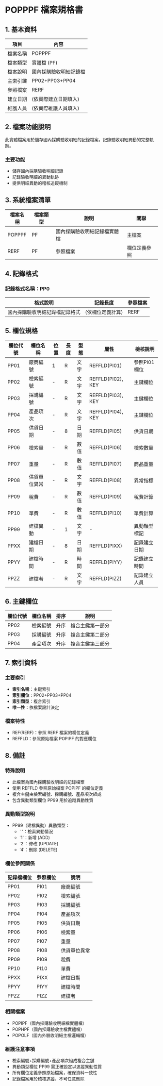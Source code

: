 # POPPPF 檔案規格書

## 1. 基本資料

| 項目 | 內容 |
|------|------|
| 檔案名稱 | POPPPF |
| 檔案類型 | 實體檔 (PF) |
| 檔案說明 | 國內採購驗收明細記錄檔 |
| 主索引鍵 | PP02+PP03+PP04 |
| 參照檔案 | RERF |
| 建立日期 | (依實際建立日期填入) |
| 維護人員 | (依實際維護人員填入) |

## 2. 檔案功能說明

此實體檔案用於儲存國內採購驗收明細的記錄檔案，記錄驗收明細異動的完整軌跡。

### 主要功能
- 儲存國內採購驗收明細記錄
- 記錄驗收明細的異動軌跡
- 提供明細異動的稽核追蹤機制

## 3. 系統檔案清單

| 檔案名稱 | 檔案類型 | 說明 | 關聯 |
|----------|----------|------|------|
| POPPPF | PF | 國內採購驗收明細記錄檔實體檔 | 主檔案 |
| RERF | PF | 參照檔案 | 欄位定義參照 |

## 4. 記錄格式

### 記錄格式名稱：PP0

| 格式說明 | 記錄長度 | 參照檔案 |
|----------|----------|----------|
| 國內採購驗收明細記錄檔記錄格式 | (依欄位定義計算) | RERF |

## 5. 欄位規格

| 欄位代號 | 欄位名稱 | 位置 | 長度 | 型態 | 屬性 | 檢核說明 |
|----------|----------|------|------|------|------|----------|
| PP01 | 廠商編號 | 1 | R | 文字 | REFFLD(PI01) | 參照PI01欄位 |
| PP02 | 檢索編號 | - | R | 文字 | REFFLD(PI02), KEY | 主鍵欄位 |
| PP03 | 採購編號 | - | R | 文字 | REFFLD(PI03), KEY | 主鍵欄位 |
| PP04 | 產品項次 | - | R | 文字 | REFFLD(PI04), KEY | 主鍵欄位 |
| PP05 | 供貨日期 | - | 8 | 日期 | REFFLD(PI05) | 供貨日期 |
| PP06 | 檢索量 | - | R | 數值 | REFFLD(PI06) | 檢索數量 |
| PP07 | 重量 | - | R | 數值 | REFFLD(PI07) | 商品重量 |
| PP08 | 供貨單位異常 | - | R | 文字 | REFFLD(PI08) | 異常指標 |
| PP09 | 稅費 | - | R | 數值 | REFFLD(PI09) | 稅費計算 |
| PP10 | 單費 | - | R | 數值 | REFFLD(PI10) | 單費計算 |
| PP99 | 建檔異動 | - | 1 | 文字 | - | 異動類型標記 |
| PPXX | 建檔日期 | - | 8 | 日期 | REFFLD(PIXX) | 記錄建立日期 |
| PPYY | 建檔時間 | - | R | 時間 | REFFLD(PIYY) | 記錄建立時間 |
| PPZZ | 建檔者 | - | R | 文字 | REFFLD(PIZZ) | 記錄建立人員 |

## 6. 主鍵欄位

| 欄位代號 | 欄位名稱 | 排序 | 說明 |
|----------|----------|------|------|
| PP02 | 檢索編號 | 升序 | 複合主鍵第一部分 |
| PP03 | 採購編號 | 升序 | 複合主鍵第二部分 |
| PP04 | 產品項次 | 升序 | 複合主鍵第三部分 |

## 7. 索引資料

### 主要索引
- **索引名稱**：主鍵索引
- **索引欄位**：PP02+PP03+PP04
- **索引類型**：複合索引
- **唯一性**：依檔案設計決定

### 檔案特性
- REF(RERF)：參照 RERF 檔案的欄位定義
- REFFLD：參照原始檔案 POPIPF 的對應欄位

## 8. 備註

### 特殊說明
- 此檔案為國內採購驗收明細的記錄檔案
- 使用 REFFLD 參照原始檔案 POPIPF 的欄位定義
- 複合主鍵由檢索編號、採購編號、產品項次組成
- 包含異動類型欄位 PP99 用於追蹤異動性質

### 異動類型說明
- PP99（建檔異動）異動類型：
  - ' '：檢索異動情況
  - '1'：新增 (ADD)
  - '2'：修改 (UPDATE)
  - '4'：刪除 (DELETE)

### 欄位參照關係
| 記錄檔欄位 | 參照欄位 | 說明 |
|------------|----------|------|
| PP01 | PI01 | 廠商編號 |
| PP02 | PI02 | 檢索編號 |
| PP03 | PI03 | 採購編號 |
| PP04 | PI04 | 產品項次 |
| PP05 | PI05 | 供貨日期 |
| PP06 | PI06 | 檢索量 |
| PP07 | PI07 | 重量 |
| PP08 | PI08 | 供貨單位異常 |
| PP09 | PI09 | 稅費 |
| PP10 | PI10 | 單費 |
| PPXX | PIXX | 建檔日期 |
| PPYY | PIYY | 建檔時間 |
| PPZZ | PIZZ | 建檔者 |

### 相關檔案
- POPIPF（國內採購驗收明細檔實體檔）
- POPHPF（國內採購驗收主檔實體檔）
- POPOLF（國內外驗收明細主檔邏輯檔）

### 維護注意事項
- 檢索編號+採購編號+產品項次組成複合主鍵
- 異動類型欄位 PP99 需正確設定以追蹤異動性質
- 所有欄位定義參照原始檔案，確保資料一致性
- 記錄檔案用於稽核追蹤，不可任意刪除 